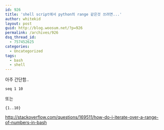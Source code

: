 ```yaml
---
id: 926
title: 'shell script에서 python의 range 같은것 쓰려면...'
author: whitekid
layout: post
guid: http://blog.woosum.net/?p=926
permalink: /archives/926
dsq_thread_id:
  - 757452625
categories:
  - Uncategorized
tags:
  - bash
  - shell
---
```

아주 간단함..

    seq 1 10  

또는

    {1..10}  

<http://stackoverflow.com/questions/169511/how-do-i-iterate-over-a-range-of-numbers-in-bash>